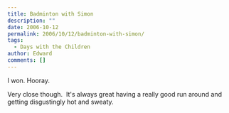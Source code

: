```yaml
---
title: Badminton with Simon
description: ""
date: 2006-10-12
permalink: 2006/10/12/badminton-with-simon/
tags:
  - Days with the Children
author: Edward
comments: []
---
```


I won. Hooray.

Very close though.  It\'s always great having a really good run around
and getting disgustingly hot and sweaty.

